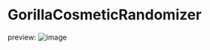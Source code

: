 # GorillaCosmeticRandomizer
 
preview:
![image](https://user-images.githubusercontent.com/81720436/177054294-6932680f-e926-4ff3-9a2d-490ffed2fea3.png)
